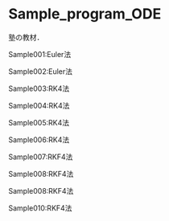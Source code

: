 # Sample_program_ODE
塾の教材．


Sample001:Euler法

Sample002:Euler法

Sample003:RK4法

Sample004:RK4法

Sample005:RK4法

Sample006:RK4法

Sample007:RKF4法

Sample008:RKF4法

Sample008:RKF4法

Sample010:RKF4法
